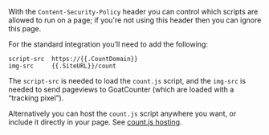 With the `Content-Security-Policy` header you can control which scripts are
allowed to run on a page; if you're not using this header then you can ignore
this page.

For the standard integration you’ll need to add the following:

    script-src  https://{{.CountDomain}}
    img-src     {{.SiteURL}}/count

The `script-src` is needed to load the `count.js` script, and the `img-src` is
needed to send pageviews to GoatCounter (which are loaded with a “tracking
pixel”).

Alternatively you can host the `count.js` script anywhere you want, or include
it directly in your page. See [count.js hosting](/code/countjs-host).
